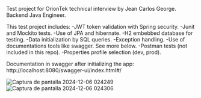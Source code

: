 Test project for OrionTek technical interview by Jean Carlos George.
Backend Java Engineer.

This test project includes: 
  -JWT token validation with Spring security. 
  -Junit and Mockito tests.
  -Use of JPA and hibernate.
  -H2 embebbed database for testing.
  -Data initialization by SQL queries.
  -Exception handling.
  -Use of documentations tools like swagger. See more below.
  -Postman tests (not included in this repo).
  -Properties profile selection (dev, prod).

  
Documentation in swagger after initializing the app: http://localhost:8080/swagger-ui/index.html#/

![Captura de pantalla 2024-12-06 024249](https://github.com/user-attachments/assets/e62f92ba-f020-414e-987a-43025caae69e)
![Captura de pantalla 2024-12-06 024306](https://github.com/user-attachments/assets/a7601f5e-da86-4dbf-86b0-00e85db97c15)
